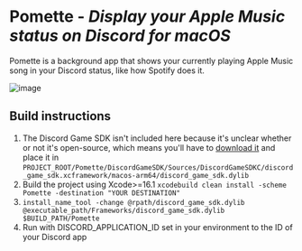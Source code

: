 # Pomette - _Display your Apple Music status on Discord for macOS_
Pomette is a background app that shows your currently playing Apple Music song in your Discord status, like how Spotify does it.

![image](https://github.com/user-attachments/assets/c6d99cdb-aa6e-4407-bbfc-3b924a708b5e)

## Build instructions
1. The Discord Game SDK isn't included here because it's unclear whether or not it's open-source, which means you'll have to [download it](https://dl-game-sdk.discordapp.net/3.2.1/discord_game_sdk.zip) and place it in `PROJECT_ROOT/Pomette/DiscordGameSDK/Sources/DiscordGameSDKC/discord_game_sdk.xcframework/macos-arm64/discord_game_sdk.dylib`
2. Build the project using Xcode>=16.1 `xcodebuild clean install -scheme Pomette -destination "YOUR DESTINATION"`
3. `install_name_tool -change @rpath/discord_game_sdk.dylib @executable_path/Frameworks/discord_game_sdk.dylib $BUILD_PATH/Pomette`
4. Run with DISCORD_APPLICATION_ID set in your environment to the ID of your Discord app

